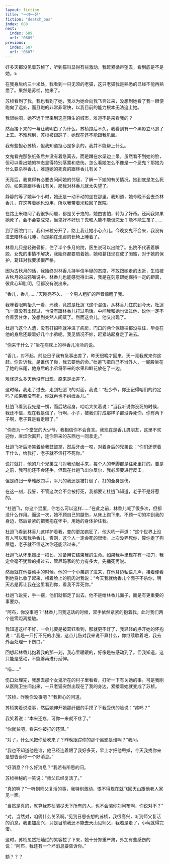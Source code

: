 ```yaml
---
layout: fiction
title: "一坏一好"
fiction: "deatch_bus"
index: 688
next:
  index: 689
  url: "0689"
previous:
  index: 687
  url: "0687"
---
```

好多天都没见着苏桢了，听到猫叫显得有些激动，我赶紧循声望去，看到底是不是她。≥

在我身后约三十米处，我看到一只无须的老猫，这只老猫我是熟悉的已经不能再熟悉了。果然是苏桢，她来了。

苏桢看到了我，我也看到了她，我以为她会向我飞奔过来，没想到她看了我一眼便跑向了远处，而且跑的非常非常快，以我目前的能力根本无法追上她。

我很纳闷，她不远千里来到这座陌生的城市，难道不是来看我的？

然而接下来的一幕让我明白了为什么，苏桢跑后不久，我看到有一个黑影立马追了上去。不难想到，苏桢被跟踪了，她现在还不能跟我见面。

我有些担心苏桢，但我知道担心是多余的，我并不能帮上什么。

女鬼看完那张纸条后并没有着急离去，而是蹲在水渠边上呆。虽然看不到她的脸，但可以看出她的神态显得特别落寞和悲伤。怎么看她怎么不像是一个恶鬼？那她为什么要杀林香儿，难道她的死真的跟林香儿有关？

天亮后，我觉得有必要去问问她的邻居，了解一下她的有关情况，她到底是怎么死的。如果真跟林香儿有关，那我对林香儿就太失望了。

静静的等了她半个小时，她还是一动不动的坐在那里。我知道，她今晚不会去杀林香儿，在这等着她也没用，所以我带着米粒回了医院。

在路上米粒问了我很多问题，都是关于鬼的，她由害怕，转为了好奇。还问我如果她死了，会不会变成鬼，当鬼好不好玩？鬼和人能不能谈恋爱？能不能生孩子……

到了医院门口，我和米粒分开了，路上我让她小心点儿。今晚女鬼不会来，我没有进去陪林香儿睡，而是躺在走廊的长椅上睡着了。

林香儿只是轻微骨折，住了半个多月的院，医生说可以出院了。出院不代表着解脱，女鬼的事情不解决，我始终都要陪着她，她和葛钰现在成了闺蜜，对于她的保护，葛钰对我要求很严格。

因为古秋月的话，我始终对林香儿持半信半疑的态度，不敢跟她走的太近，生怕被古秋月的乌鸦嘴说中。林香儿也能感觉得出来，我是在刻意跟她保持一定的距离，彼此心知肚明，但都没有说出来。

“香儿，香儿……”天刚亮不久，一个男人粗犷的声音惊醒了我。

我眯着眼睛抬头一看，玛德，竟然是杜逍飞这个混蛋。从林香儿住院到今天，杜逍飞一直没有出现过，也没有跟林香儿打过电话。中间我和她也谈过他，说他一定不会善罢甘休，没想到突然人间蒸了。然而这会儿，他又出现了。

杜逍飞这个人渣，没有打招呼就冲进了病房，门口的两个保镖拦都没拦住，毕竟在他的身后还跟着好几个小弟呢。我见情况不妙，赶紧站起身走了进去。

“你来干什么？”坐在病床上的林香儿冷冷的说。

“香儿，对不起，前些日子我有急事出差了，昨天很晚才回来，天一亮我就来你这赶。你告诉我，是谁伤了你，我去要他的命。”杜逍飞把自己不当外人，一屁股坐在了她的床尾，他身后的小弟将带来的水果和鲜花放在了一边。

难怪这么多天他没有出现，原来是出差了。

这时候，我走了过去，走到杜逍飞的对面，我说：“杜少爷，你还记得咱们的约定吗？如果我没有死，你就再也不纠缠香儿。”

杜逍飞看到我先是一愣，而后站起身，哈哈大笑着说：“当我听说你没死的时候，我还不信，现在我是信了。行啊，小子，被我们打成那样子都没弄死你，你有两下子啊，老子算是看走眼了。”

“你贵为一个堂堂的大少爷，我相信你不会食言。我现在是香儿男朋友，这里不欢迎你，麻烦你离开，连你带来的东西也一同拿走。”

杜逍飞听后冷笑着给我鼓鼓掌，然后牙齿一咬，对着身后的兄弟说：“你们还愣着干什么，给我打，老子就不信打不死你。”

说打就打，他的几个兄弟立马对我动起手来，每个人的拳脚都是往死里打的。要是之前，我可能还不会还手，但现在杜逍飞出尔反尔，我必须要进行反击。

但是终归一拳难敌四手，平凡的我还是被打倒了，打的全身是伤。

在这一刻，我誓，不管这次会不会被打死，我都要让杜逍飞知道，老子不是好惹的。

“杜逍飞，你这个混蛋，你怎么可以这样……”在此之前，林香儿喊了很多次，但都没什么作用。而这一次，她不顾自己的腿伤，从床上跑下来，不顾一切的冲到我的身边，然后紧紧的把我抱在怀中，用她的身体护住我。

杜逍飞看到林香儿这样护着我，变的更加疯狂了，他大吼一声道：“这个世界上没有人可以和我争香儿，否则，这个人一定会死的很惨。上次没弄死你，算你走了狗屎运，老子就不信这次你还能活过来。”

杜逍飞从怀里掏出一把匕，准备用它结束我的生命。如果我手里现在有一把刀，我定会毫不犹豫的捅过去，管尼玛家的势力有多大，先捅死再说。

然而就在他要动手的时候，他的一个小弟跑了进来，在他耳边私语几声，接着便看到他将匕收了起来，横着脸上的肌肉对我说：“今天我就给香儿个面子不杀你，明天若是再让我在这里看到你，看我不弄死你。”

杜逍飞说完，手一摆，他们就都走了出去。他不是给林香儿面子，而是有更重要的事要办。

“阿布，你没事吧？”林香儿问我这话的时候，双手依然紧紧的抱着我，此时我们两个是零距离接触。

我知道这样不好，一会儿要是被葛钰看到，那就更不好了，我轻轻的挣开她的怀抱说：“我是一只打不死的小强，这点儿伤对我来说不算什么，你继续歇着吧，我去外面处理一下伤口。”

回想起林香儿抱着我的那一刻，我心里暖暖的，好像是被感动到了。但我知道，这只能是感动，不能够再进行延伸。

“喵……”

伤口处理完，我想去那个女鬼所在的村子里看看，打听一下有关她的事。可是我刚从医院卫生间出来，一只老猫突然出现在了我的身边，紧接着她就变成了苏桢。

“苏桢，昨晚你没事吧？”我担心的问道。

苏桢笑着说没事，然后她伸开她那纤细的手摸了下我受伤的脸说：“疼吗？”

我笑着说：“本来还疼，可你一来就不疼了。”

“你就贫吧，看来你被打的还轻。”

“对了，什么风把你给吹来了？昨晚跟踪你的那个黑影是谁啊？”我问。

“我也不知道他是谁，他已经连着跟了我好多天，早上才把他甩掉，今天我找你来是想告诉你一个好消息。”

“好消息？什么好消息？”我若有所思的问。

苏桢神秘的一笑说：“师父已经复活了。”

“真的啊？”一听到师父复活的事，我特别激动，恨不得现在就飞回天山跟他老人家见一面。

“当然是真的，就算我苏桢骗尽天下所有的人，也不会骗你刘阿布啊，你说对不？”

“对，当然对，咱俩什么关系啊。”见到日思夜想的苏桢，我很高兴，听到师父复活的消息，我更加高兴，只是目前我还不能去天山见师父，我若是走了，小萌就得完蛋。

这时，苏桢忽然把灿烂的笑容拉了下来，她十分郑重严肃，外加有些感伤的说：“阿布，我还有一个坏消息要告诉你。”

额？？？